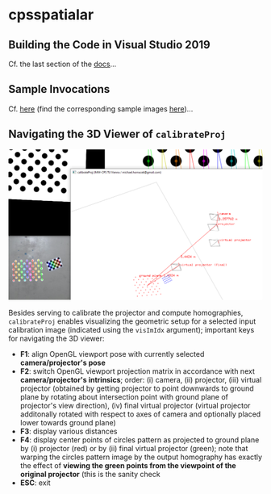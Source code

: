 # cpsspatialar


## Building the Code in Visual Studio 2019

Cf. the last section of the [docs](docs/docs.pdf)...

## Sample Invocations

Cf. [here](docs/sample_invocations.txt) (find the corresponding sample images [here](docs/sample_data))...

## Navigating the 3D Viewer of `calibrateProj`

![](docs/splash.png)

Besides serving to calibrate the projector and compute homographies, `calibrateProj` enables visualizing the geometric setup for a selected input calibration image (indicated using the `visImIdx` argument); important keys for navigating the 3D viewer:

* **F1**: align OpenGL viewport pose with currently selected **camera/projector's pose**
* **F2**: switch OpenGL viewport projection matrix in accordance with next **camera/projector's intrinsics**; order: (i) camera, (ii) projector, (iii) virtual projector (obtained by getting projector to point downwards to ground plane by rotating about intersection point with ground plane of projector's view direction), (iv) final virtual projector (virtual projector additonally rotated with respect to axes of camera and optionally placed lower towards ground plane)
* **F3**: display various distances
* **F4**: display center points of circles pattern as projected to ground plane by (i) projector (red) or by (ii) final virtual projector (green); note that warping the circles pattern image by the output homography has exactly the effect of **viewing the green points from the viewpoint of the original projector** (this is the sanity check 
* **ESC**: exit
